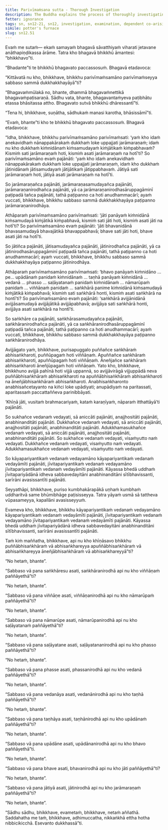 ```yaml
---
title: Parivīmaṁsana sutta - Thorough Investigation
description: The Buddha explains the process of thoroughly investigating the arising and cessation of suffering through dependent co-arising.
fetter: ignorance
tags: sn, sn12-21, sn12, investigation, examination, dependent co-arising, dependent origination, twelve links, ignorance, volitional formations, consciousness, name and form, six sense bases, contact, sensation, craving, clinging, existence, birth, aging and death, wisdom
simile: potter's furnace
slug: sn12.51
---
```


Evaṁ me sutaṁ— ekaṁ samayaṁ bhagavā sāvatthiyaṁ viharati jetavane anāthapiṇḍikassa ārāme. Tatra kho bhagavā bhikkhū āmantesi: “bhikkhavo”ti.

“Bhadante”ti te bhikkhū bhagavato paccassosuṁ. Bhagavā etadavoca:

“Kittāvatā nu kho, bhikkhave, bhikkhu parivīmaṁsamāno parivīmaṁseyya sabbaso sammā dukkhakkhayāyā”ti?

“Bhagavaṁmūlakā no, bhante, dhammā bhagavaṁnettikā bhagavaṁpaṭisaraṇā. Sādhu vata, bhante, bhagavantaṁyeva paṭibhātu etassa bhāsitassa attho. Bhagavato sutvā bhikkhū dhāressantī”ti.

“Tena hi, bhikkhave, suṇātha, sādhukaṁ manasi karotha, bhāsissāmī”ti.

“Evaṁ, bhante”ti kho te bhikkhū bhagavato paccassosuṁ. Bhagavā etadavoca:

“Idha, bhikkhave, bhikkhu parivīmaṁsamāno parivīmaṁsati: ‘yaṁ kho idaṁ anekavidhaṁ nānappakārakaṁ dukkhaṁ loke uppajjati jarāmaraṇaṁ; idaṁ nu kho dukkhaṁ kiṁnidānaṁ kiṁsamudayaṁ kiṁjātikaṁ kiṁpabhavaṁ? Kismiṁ sati jarāmaraṇaṁ hoti, kismiṁ asati jarāmaraṇaṁ na hotī’ti? So parivīmaṁsamāno evaṁ pajānāti: ‘yaṁ kho idaṁ anekavidhaṁ nānappakārakaṁ dukkhaṁ loke uppajjati jarāmaraṇaṁ, idaṁ kho dukkhaṁ jātinidānaṁ jātisamudayaṁ jātijātikaṁ jātippabhavaṁ. Jātiyā sati jarāmaraṇaṁ hoti, jātiyā asati jarāmaraṇaṁ na hotī’ti.

So jarāmaraṇañca pajānāti, jarāmaraṇasamudayañca pajānāti, jarāmaraṇanirodhañca pajānāti, yā ca jarāmaraṇanirodhasāruppagāminī paṭipadā tañca pajānāti, tathā paṭipanno ca hoti anudhammacārī; ayaṁ vuccati, bhikkhave, bhikkhu sabbaso sammā dukkhakkhayāya paṭipanno jarāmaraṇanirodhāya.

Athāparaṁ parivīmaṁsamāno parivīmaṁsati: ‘jāti panāyaṁ kiṁnidānā kiṁsamudayā kiṁjātikā kiṁpabhavā, kismiṁ sati jāti hoti, kismiṁ asati jāti na hotī’ti? So parivīmaṁsamāno evaṁ pajānāti: ‘jāti bhavanidānā bhavasamudayā bhavajātikā bhavappabhavā; bhave sati jāti hoti, bhave asati jāti na hotī’ti.

So jātiñca pajānāti, jātisamudayañca pajānāti, jātinirodhañca pajānāti, yā ca jātinirodhasāruppagāminī paṭipadā tañca pajānāti, tathā paṭipanno ca hoti anudhammacārī; ayaṁ vuccati, bhikkhave, bhikkhu sabbaso sammā dukkhakkhayāya paṭipanno jātinirodhāya.

Athāparaṁ parivīmaṁsamāno parivīmaṁsati: ‘bhavo panāyaṁ kiṁnidāno …pe… upādānaṁ panidaṁ kiṁnidānaṁ … taṇhā panāyaṁ kiṁnidānā … vedanā … phasso … saḷāyatanaṁ panidaṁ kiṁnidānaṁ … nāmarūpaṁ panidaṁ … viññāṇaṁ panidaṁ … saṅkhārā panime kiṁnidānā kiṁsamudayā kiṁjātikā kiṁpabhavā; kismiṁ sati saṅkhārā honti, kismiṁ asati saṅkhārā na hontī’ti? So parivīmaṁsamāno evaṁ pajānāti: ‘saṅkhārā avijjānidānā avijjāsamudayā avijjājātikā avijjāpabhavā; avijjāya sati saṅkhārā honti, avijjāya asati saṅkhārā na hontī’ti.

So saṅkhāre ca pajānāti, saṅkhārasamudayañca pajānāti, saṅkhāranirodhañca pajānāti, yā ca saṅkhāranirodhasāruppagāminī paṭipadā tañca pajānāti, tathā paṭipanno ca hoti anudhammacārī; ayaṁ vuccati, bhikkhave, bhikkhu sabbaso sammā dukkhakkhayāya paṭipanno saṅkhāranirodhāya.

Avijjāgato yaṁ, bhikkhave, purisapuggalo puññañce saṅkhāraṁ abhisaṅkharoti, puññūpagaṁ hoti viññāṇaṁ. Apuññañce saṅkhāraṁ abhisaṅkharoti, apuññūpagaṁ hoti viññāṇaṁ. Āneñjañce saṅkhāraṁ abhisaṅkharoti āneñjūpagaṁ hoti viññāṇaṁ. Yato kho, bhikkhave, bhikkhuno avijjā pahīnā hoti vijjā uppannā, so avijjāvirāgā vijjuppādā neva puññābhisaṅkhāraṁ abhisaṅkharoti na apuññābhisaṅkhāraṁ abhisaṅkharoti na āneñjābhisaṅkhāraṁ abhisaṅkharoti. Anabhisaṅkharonto anabhisañcetayanto na kiñci loke upādiyati; anupādiyaṁ na paritassati, aparitassaṁ paccattaññeva parinibbāyati.

‘Khīṇā jāti, vusitaṁ brahmacariyaṁ, kataṁ karaṇīyaṁ, nāparaṁ itthattāyā’ti pajānāti.

So sukhañce vedanaṁ vedayati, sā aniccāti pajānāti, anajjhositāti pajānāti, anabhinanditāti pajānāti. Dukkhañce vedanaṁ vedayati, sā aniccāti pajānāti, anajjhositāti pajānāti, anabhinanditāti pajānāti. Adukkhamasukhañce vedanaṁ vedayati, sā aniccāti pajānāti, anajjhositāti pajānāti, anabhinanditāti pajānāti. So sukhañce vedanaṁ vedayati, visaṁyutto naṁ vedayati. Dukkhañce vedanaṁ vedayati, visaṁyutto naṁ vedayati. Adukkhamasukhañce vedanaṁ vedayati, visaṁyutto naṁ vedayati.

So kāyapariyantikaṁ vedanaṁ vedayamāno kāyapariyantikaṁ vedanaṁ vedayāmīti pajānāti, jīvitapariyantikaṁ vedanaṁ vedayamāno jīvitapariyantikaṁ vedanaṁ vedayāmīti pajānāti. Kāyassa bhedā uddhaṁ jīvitapariyādānā idheva sabbavedayitāni anabhinanditāni sītībhavissanti, sarīrāni avasissantīti pajānāti.

Seyyathāpi, bhikkhave, puriso kumbhakārapākā uṇhaṁ kumbhaṁ uddharitvā same bhūmibhāge paṭisisseyya. Tatra yāyaṁ usmā sā tattheva vūpasameyya, kapallāni avasisseyyuṁ.

Evameva kho, bhikkhave, bhikkhu kāyapariyantikaṁ vedanaṁ vedayamāno kāyapariyantikaṁ vedanaṁ vedayāmīti pajānāti, jīvitapariyantikaṁ vedanaṁ vedayamāno jīvitapariyantikaṁ vedanaṁ vedayāmīti pajānāti. Kāyassa bhedā uddhaṁ jīvitapariyādānā idheva sabbavedayitāni anabhinanditāni sītībhavissanti, sarīrāni avasissantīti pajānāti.

Taṁ kiṁ maññatha, bhikkhave, api nu kho khīṇāsavo bhikkhu puññābhisaṅkhāraṁ vā abhisaṅkhareyya apuññābhisaṅkhāraṁ vā abhisaṅkhareyya āneñjābhisaṅkhāraṁ vā abhisaṅkhareyyā”ti?

“No hetaṁ, bhante”.

“Sabbaso vā pana saṅkhāresu asati, saṅkhāranirodhā api nu kho viññāṇaṁ paññāyethā”ti?

“No hetaṁ, bhante”.

“Sabbaso vā pana viññāṇe asati, viññāṇanirodhā api nu kho nāmarūpaṁ paññāyethā”ti?

“No hetaṁ, bhante”.

“Sabbaso vā pana nāmarūpe asati, nāmarūpanirodhā api nu kho saḷāyatanaṁ paññāyethā”ti?

“No hetaṁ, bhante”.

“Sabbaso vā pana saḷāyatane asati, saḷāyatananirodhā api nu kho phasso paññāyethā”ti?

“No hetaṁ, bhante”.

“Sabbaso vā pana phasse asati, phassanirodhā api nu kho vedanā paññāyethā”ti?

“No hetaṁ, bhante”.

“Sabbaso vā pana vedanāya asati, vedanānirodhā api nu kho taṇhā paññāyethā”ti?

“No hetaṁ, bhante”.

“Sabbaso vā pana taṇhāya asati, taṇhānirodhā api nu kho upādānaṁ paññāyethā”ti?

“No hetaṁ, bhante”.

“Sabbaso vā pana upādāne asati, upādānanirodhā api nu kho bhavo paññāyethā”ti.

“No hetaṁ, bhante”.

“Sabbaso vā pana bhave asati, bhavanirodhā api nu kho jāti paññāyethā”ti?

“No hetaṁ, bhante”.

“Sabbaso vā pana jātiyā asati, jātinirodhā api nu kho jarāmaraṇaṁ paññāyethā”ti?

“No hetaṁ, bhante”.

“Sādhu sādhu, bhikkhave, evametaṁ, bhikkhave, netaṁ aññathā. Saddahatha me taṁ, bhikkhave, adhimuccatha, nikkaṅkhā ettha hotha nibbicikicchā. Esevanto dukkhassā”ti.
